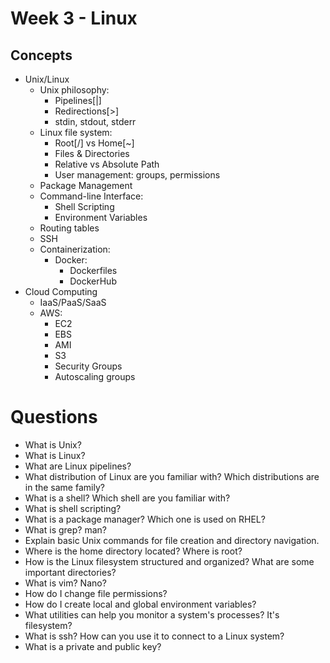# Week 3 - Linux
## Concepts
- Unix/Linux
    - Unix philosophy: 
        - Pipelines[|]
        - Redirections[>]
        - stdin, stdout, stderr
    - Linux file system: 
        - Root[/] vs Home[~]
        - Files & Directories
        - Relative vs Absolute Path
        - User management: groups, permissions
    - Package Management
    - Command-line Interface:
        - Shell Scripting
        - Environment Variables
    - Routing tables
    - SSH
    - Containerization:
        - Docker:
            - Dockerfiles
            - DockerHub
- Cloud Computing
    - IaaS/PaaS/SaaS
    - AWS:
        - EC2
        - EBS
        - AMI
        - S3
        - Security Groups
        - Autoscaling groups

# Questions
- What is Unix?
- What is Linux?
- What are Linux pipelines?
- What distribution of Linux are you familiar with? Which distributions are in the same family?
- What is a shell? Which shell are you familiar with?
- What is shell scripting?
- What is a package manager? Which one is used on RHEL?
- What is grep? man?
- Explain basic Unix commands for file creation and directory navigation.
- Where is the home directory located? Where is root?
- How is the Linux filesystem structured and organized? What are some important directories?
- What is vim? Nano?
- How do I change file permissions?
- How do I create local and global environment variables?
- What utilities can help you monitor a system's processes? It's filesystem?
- What is ssh? How can you use it to connect to a Linux system?
- What is a private and public key?